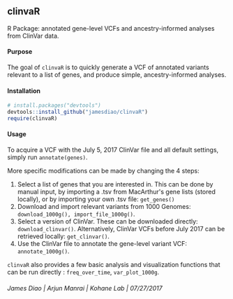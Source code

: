 ## clinvaR
R Package: annotated gene-level VCFs and ancestry-informed analyses from ClinVar data. 

#### Purpose
The goal of `clinvaR` is to quickly generate a VCF of annotated variants relevant to a list of genes, and produce simple, ancestry-informed analyses. 

#### Installation
``` r
# install.packages("devtools")
devtools::install_github("jamesdiao/clinvaR")
require(clinvaR)
```

#### Usage
To acquire a VCF with the July 5, 2017 ClinVar file and all default settings, simply run `annotate(genes)`.  

More specific modifications can be made by changing the 4 steps:

1.  Select a list of genes that you are interested in. This can be done by manual input, by importing a .tsv from MacArthur's gene lists (stored locally), or by importing your own .tsv file: `get_genes()`
2.  Download and import relevant variants from 1000 Genomes: `download_1000g(), import_file_1000g()`. 
3.  Select a version of ClinVar. These can be downloaded directly: `download_clinvar()`. Alternatively, ClinVar VCFs before July 2017 can be retrieved locally: `get_clinvar()`.
4.  Use the ClinVar file to annotate the gene-level variant VCF: `annotate_1000g()`.


`clinvaR` also provides a few basic analysis and visualization functions that can be run directly : `freq_over_time`, `var_plot_1000g`. 

###### James Diao | Arjun Manrai | Kohane Lab | 07/27/2017

